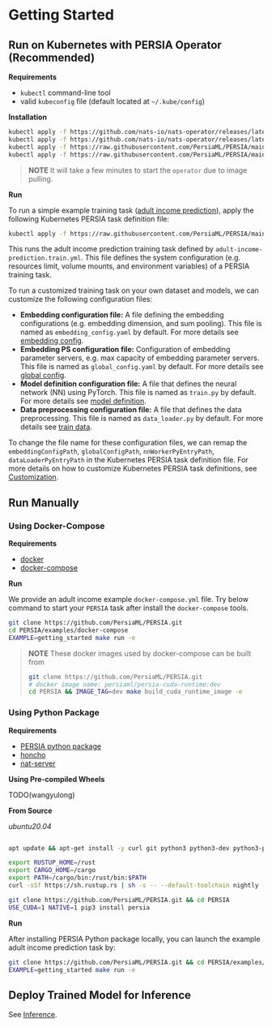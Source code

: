 # Getting Started

<!-- - [Use Docker Images](#use-docker-images)
    - [Using pre-built images](#using-pre-built-images)
    - [Building the image locally](#building-the-image-locally)
- [Install Manually](#install-manually)
    - [Common Requirements](#common-requirements)
    - [Install from Pip](#install-from-pip)
    - [Install from source](#install-from-source) -->

## Run on Kubernetes with PERSIA Operator (Recommended)

**Requirements**

* `kubectl` command-line tool
* valid `kubeconfig` file (default located at `~/.kube/config`)

**Installation**

```bash
kubectl apply -f https://github.com/nats-io/nats-operator/releases/latest/download/00-prereqs.yaml
kubectl apply -f https://github.com/nats-io/nats-operator/releases/latest/download/10-deployment.yaml
kubectl apply -f https://raw.githubusercontent.com/PersiaML/PERSIA/main/k8s/resources/jobs.persia.com.yaml
kubectl apply -f https://raw.githubusercontent.com/PersiaML/PERSIA/main/k8s/resources/operator.persia.com.yaml
```

> **NOTE** It will take a few minutes to start the `operator` due to image pulling.

**Run**

To run a simple example training task ([adult income prediction](https://archive.ics.uci.edu/ml/datasets/census+income)), apply the following Kubernetes PERSIA task definition file:

```bash
kubectl apply -f https://raw.githubusercontent.com/PersiaML/PERSIA/main/k8s/example/adult-income-prediction.train.yml
```

This runs the adult income prediction training task defined by `adult-income-prediction.train.yml`. This file defines the system configuration (e.g. resources limit, volume mounts, and environment variables) of a PERSIA training task.

To run a customized training task on your own dataset and models, we can customize the following configuration files:

- **Embedding configuration file:** A file defining the embedding configurations (e.g. embedding dimension, and sum pooling). This file is named as `embedding_config.yaml` by default. For more details see [embedding config](../configuration/index.md#Embedding-Config).
- **Embedding PS configuration file:** Configuration of embedding parameter servers, e.g. max capacity of embedding parameter servers. This file is named as `global_config.yaml` by default. For more details see [global config](../configuration/index.md#Global-Configuration).
- **Model definition configuration file:** A file that defines the neural network (NN) using PyTorch. This file is named as `train.py` by default. For more details see [model definition](../customization/index.md#Model-Definition).
- **Data preprocessing configuration file:** A file that defines the data preprocessing. This file is named as `data_loader.py` by default. For more details see [train data](../customization/index.md#Training-Data).

To change the file name for these configuration files, we can remap the
`embeddingConfigPath`, `globalConfigPath`, `nnWorkerPyEntryPath`,
`dataLoaderPyEntryPath` in the Kubernetes PERSIA task definition file. For more
details on how to customize Kubernetes PERSIA task definitions, see
[Customization](../customization/index.md).

## Run Manually

### Using Docker-Compose

**Requirements**

* [docker](https://docs.docker.com/engine/install/ubuntu/)
* [docker-compose](https://docs.docker.com/compose/)

**Run**

We provide an adult income example `docker-compose.yml` file. Try below command to start your `PERSIA` task after install the `docker-compose` tools.

```bash
git clone https://github.com/PersiaML/PERSIA.git
cd PERSIA/examples/docker-compose
EXAMPLE=getting_started make run -e
```

> **NOTE** These docker images used by docker-compose can be built from 
> ```bash
> git clone https://github.com/PersiaML/PERSIA.git
> # docker image name: persiaml/persia-cuda-runtime:dev
> cd PERSIA && IMAGE_TAG=dev make build_cuda_runtime_image -e
> ```


### Using Python Package

**Requirements**

* [PERSIA python package](https://pypi.org/project/persia/) 
* [honcho](https://github.com/nickstenning/honcho) 
* [nat-server](https://github.com/nats-io/nats-server/releases)

**Using Pre-compiled Wheels**

TODO(wangyulong)

**From Source**

_ubuntu20.04_
```bash

apt update && apt-get install -y curl git python3 python3-dev python3-pip 

export RUSTUP_HOME=/rust
export CARGO_HOME=/cargo
export PATH=/cargo/bin:/rust/bin:$PATH
curl -sSf https://sh.rustup.rs | sh -s -- --default-toolchain nightly -y --profile default --no-modify-path

git clone https://github.com/PersiaML/PERSIA.git && cd PERSIA 
USE_CUDA=1 NATIVE=1 pip3 install persia
```

**Run**

After installing PERSIA Python package locally, you can launch the example adult income prediction task by:

```bash
git clone https://github.com/PersiaML/PERSIA.git && cd PERSIA/examples/honcho   # TODO: use dataset name for example dir
EXAMPLE=getting_started make run -e
```

## Deploy Trained Model for Inference

See [Inference](../inference/index.md).

